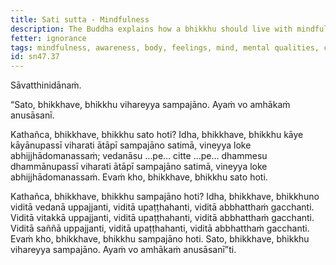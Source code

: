 ```yaml
---
title: Sati sutta - Mindfulness
description: The Buddha explains how a bhikkhu should live with mindfulness and full awareness.
fetter: ignorance
tags: mindfulness, awareness, body, feelings, mind, mental qualities, craving, aversion, dissatisfaction, sn, sn45-56, sn47
id: sn47.37
---
```


Sāvatthinidānaṁ.

“Sato, bhikkhave, bhikkhu vihareyya sampajāno. Ayaṁ vo amhākaṁ anusāsanī.

Kathañca, bhikkhave, bhikkhu sato hoti? Idha, bhikkhave, bhikkhu kāye kāyānupassī viharati ātāpī sampajāno satimā, vineyya loke abhijjhādomanassaṁ; vedanāsu …pe… citte …pe… dhammesu dhammānupassī viharati ātāpī sampajāno satimā, vineyya loke abhijjhādomanassaṁ. Evaṁ kho, bhikkhave, bhikkhu sato hoti.

Kathañca, bhikkhave, bhikkhu sampajāno hoti? Idha, bhikkhave, bhikkhuno viditā vedanā uppajjanti, viditā upaṭṭhahanti, viditā abbhatthaṁ gacchanti. Viditā vitakkā uppajjanti, viditā upaṭṭhahanti, viditā abbhatthaṁ gacchanti. Viditā saññā uppajjanti, viditā upaṭṭhahanti, viditā abbhatthaṁ gacchanti. Evaṁ kho, bhikkhave, bhikkhu sampajāno hoti. Sato, bhikkhave, bhikkhu vihareyya sampajāno. Ayaṁ vo amhākaṁ anusāsanī”ti.